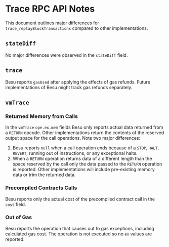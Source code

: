 # Trace RPC API Notes

This document outlines major differences for `trace_replayBlockTransactions` 
compared to other implementations.

## `stateDiff` 

No major differences were observed in the `stateDiff` field.

## `trace`

Besu reports `gasUsed` after applying the effects of gas refunds.  Future
implementations of Besu might track gas refunds separately.

## `vmTrace`

### Returned Memory from Calls

In the `vmTrace` `ope.ex.mem` fields Besu only reports actual data returned
from a `RETURN` opcode.  Other implementations return the contents of the 
reserved output space for the call operations.  Note two major differences:

1. Besu reports `null` when a call operation ends because of a `STOP`,  `HALT`, 
   `REVERT`, running out of instructions, or any exceptional halts.
2. When a `RETURN` operation returns data of a different length than the space
   reserved by the call only the data passed to the `RETURN` operation is 
   reported.  Other implementations will include pre-existing memory data or 
   trim the returned data.

### Precompiled Contracts Calls

Besu reports only the actual cost of the precompiled contract call in the 
`cost` field. 

### Out of Gas 

Besu reports the operation that causes out fo gas exceptions, including 
calculated gas cost.  The operation is not executed so no `ex` values are 
reported.
